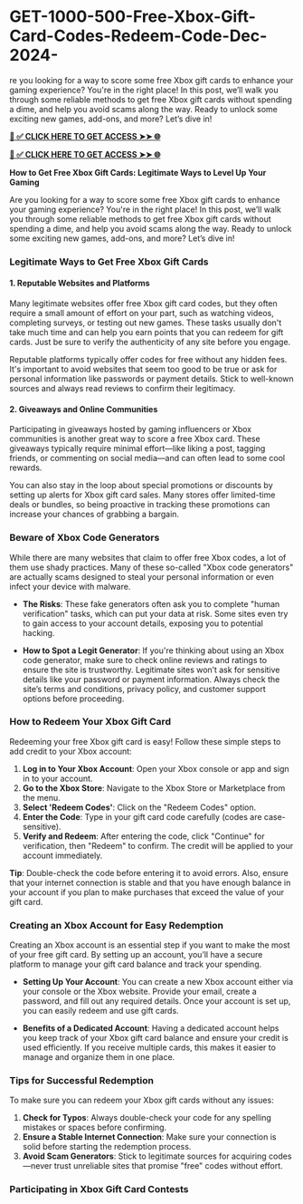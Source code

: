 # GET-1000-500-Free-Xbox-Gift-Card-Codes-Redeem-Code-Dec-2024-
re you looking for a way to score some free Xbox gift cards to enhance your gaming experience? You're in the right place! In this post, we’ll walk you through some reliable methods to get free Xbox gift cards without spending a dime, and help you avoid scams along the way. Ready to unlock some exciting new games, add-ons, and more? Let’s dive in!

**[📌 ✅ CLICK HERE TO GET ACCESS ➤➤ 🌐](https://toptoolmy.blogspot.com/)**

**[📌 ✅ CLICK HERE TO GET ACCESS ➤➤ 🌐](https://toptoolmy.blogspot.com/)**

**How to Get Free Xbox Gift Cards: Legitimate Ways to Level Up Your Gaming**

Are you looking for a way to score some free Xbox gift cards to enhance your gaming experience? You're in the right place! In this post, we’ll walk you through some reliable methods to get free Xbox gift cards without spending a dime, and help you avoid scams along the way. Ready to unlock some exciting new games, add-ons, and more? Let’s dive in!

### Legitimate Ways to Get Free Xbox Gift Cards

#### 1. **Reputable Websites and Platforms**
Many legitimate websites offer free Xbox gift card codes, but they often require a small amount of effort on your part, such as watching videos, completing surveys, or testing out new games. These tasks usually don't take much time and can help you earn points that you can redeem for gift cards. Just be sure to verify the authenticity of any site before you engage.

Reputable platforms typically offer codes for free without any hidden fees. It's important to avoid websites that seem too good to be true or ask for personal information like passwords or payment details. Stick to well-known sources and always read reviews to confirm their legitimacy.

#### 2. **Giveaways and Online Communities**
Participating in giveaways hosted by gaming influencers or Xbox communities is another great way to score a free Xbox card. These giveaways typically require minimal effort—like liking a post, tagging friends, or commenting on social media—and can often lead to some cool rewards.

You can also stay in the loop about special promotions or discounts by setting up alerts for Xbox gift card sales. Many stores offer limited-time deals or bundles, so being proactive in tracking these promotions can increase your chances of grabbing a bargain.

### Beware of Xbox Code Generators

While there are many websites that claim to offer free Xbox codes, a lot of them use shady practices. Many of these so-called "Xbox code generators" are actually scams designed to steal your personal information or even infect your device with malware.

- **The Risks**: These fake generators often ask you to complete "human verification" tasks, which can put your data at risk. Some sites even try to gain access to your account details, exposing you to potential hacking.
  
- **How to Spot a Legit Generator**: If you're thinking about using an Xbox code generator, make sure to check online reviews and ratings to ensure the site is trustworthy. Legitimate sites won’t ask for sensitive details like your password or payment information. Always check the site’s terms and conditions, privacy policy, and customer support options before proceeding.

### How to Redeem Your Xbox Gift Card

Redeeming your free Xbox gift card is easy! Follow these simple steps to add credit to your Xbox account:

1. **Log in to Your Xbox Account**: Open your Xbox console or app and sign in to your account.
2. **Go to the Xbox Store**: Navigate to the Xbox Store or Marketplace from the menu.
3. **Select 'Redeem Codes'**: Click on the "Redeem Codes" option.
4. **Enter the Code**: Type in your gift card code carefully (codes are case-sensitive).
5. **Verify and Redeem**: After entering the code, click "Continue" for verification, then "Redeem" to confirm. The credit will be applied to your account immediately.

**Tip**: Double-check the code before entering it to avoid errors. Also, ensure that your internet connection is stable and that you have enough balance in your account if you plan to make purchases that exceed the value of your gift card.

### Creating an Xbox Account for Easy Redemption

Creating an Xbox account is an essential step if you want to make the most of your free gift card. By setting up an account, you’ll have a secure platform to manage your gift card balance and track your spending.

- **Setting Up Your Account**: You can create a new Xbox account either via your console or the Xbox website. Provide your email, create a password, and fill out any required details. Once your account is set up, you can easily redeem and use gift cards.
  
- **Benefits of a Dedicated Account**: Having a dedicated account helps you keep track of your Xbox gift card balance and ensure your credit is used efficiently. If you receive multiple cards, this makes it easier to manage and organize them in one place.

### Tips for Successful Redemption

To make sure you can redeem your Xbox gift cards without any issues:

1. **Check for Typos**: Always double-check your code for any spelling mistakes or spaces before confirming.
2. **Ensure a Stable Internet Connection**: Make sure your connection is solid before starting the redemption process.
3. **Avoid Scam Generators**: Stick to legitimate sources for acquiring codes—never trust unreliable sites that promise "free" codes without effort.

### Participating in Xbox Gift Card Contests
